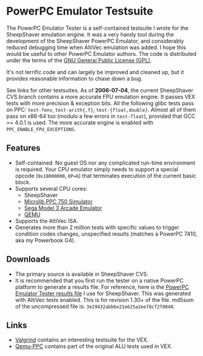 # PowerPC Emulator Testsuite

The PowerPC Emulator Tester is a self-contained testsuite I wrote for the SheepShaver emulation engine. It was a very handy tool during the development of the SheepShaver PowerPC Emulator, and considerably reduced debugging time when AltiVec emulation was added. I hope this would be useful to other PowerPC Emulator authors. The code is distributed under the terms of the [GNU General Public License (GPL)](https://www.gnu.org/copyleft/gpl.html).

It's not terrific code and can largely be improved and cleaned up, but it provides reasonable information to chase down a bug.

See links for other testsuites. As of **2006-07-04**, the current SheepShaver CVS branch contains a more accurate FPU emulation engine. It passes VEX tests with more precision & exception bits. All the following glibc tests pass on PPC: `test-fenv`, `test-arith{,f}`, `test-{float,double}`. Almost all of them pass on x86-64 too (modulo a few errors in `test-float`), provided that GCC >= 4.0.1 is used. The more accurate engine is enabled with `PPC_ENABLE_FPU_EXCEPTIONS`.

## Features

- Self-contained. No guest OS nor any complicated run-time environment is required. Your CPU emulator simply needs to support a special opcode (`0x18000000`, `OP=6`) that terminates execution of the current basic block.
- Supports several CPU cores:
  - SheepShaver
  - [Microlib PPC 750 Simulator](https://web.archive.org/web/20070626045323/http://microlib.org/projects/ppc750sim/)
  - [Sega Model 3 Arcade Emulator](https://web.archive.org/web/20081007020217/http://model3emu.sourceforge.net/)
  - [QEMU](https://www.qemu.org/)
- Supports the AltiVec ISA.
- Generates more than 2 million tests with specific values to trigger condition codes changes, unspecified results (matches a PowerPC 7410, aka my Powerbook G4).

## Downloads

- The primary source is available in SheepShaver CVS.
- It is recommended that you first run the tester on a native PowerPC platform to generate a results file. For reference, here is the [PowerPC Emulator Tester results file](test/ppctester/ppc-testresults.dat.bz2) I use for SheepShaver. This was generated with AltiVec tests enabled. This is for revision 1.30+ of the file. md5sum of the uncompressed file is: `3e29432abb6e21e625a2eef8cf2f0840`. 

## Links

- [Valgrind](http://www.valgrind.org/) contains an interesting testsuite for the VEX.
- [Qemu-PPC](https://web.archive.org/web/20080212093125/http://perso.magic.fr/l_indien/qemu-ppc/) contains part of the original ALU tests used in VEX.
